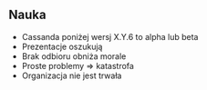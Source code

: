 ## Nauka

- Cassanda poniżej wersj X.Y.6 to alpha lub beta
- Prezentacje oszukują
- Brak odbioru obniża morale
- Proste problemy => katastrofa
- Organizacja nie jest trwała
